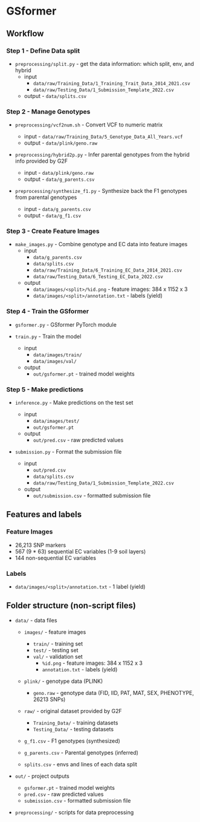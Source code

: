 # GSformer

## Workflow

### Step 1 - Define Data split

- `preprocessing/split.py` - get the data information: which split, env, and hybrid
  - input
    - `data/raw/Training_Data/1_Training_Trait_Data_2014_2021.csv`
    - `data/raw/Testing_Data/1_Submission_Template_2022.csv`
  - output - `data/splits.csv`

### Step 2 - Manage Genotypes

- `preprocessing/vcf2num.sh` - Convert VCF to numeric matrix
  - input - `data/raw/Training_Data/5_Genotype_Data_All_Years.vcf`
  - output - `data/plink/geno.raw`

- `preprocessing/hybrid2p.py` - Infer parental genotypes from the hybrid info provided by G2F
  - input - `data/plink/geno.raw`
  - output - `data/g_parents.csv`

- `preprocessing/synthesize_f1.py` - Synthesize back the F1 genotypes from parental genotypes
  - input - `data/g_parents.csv`
  - output - `data/g_f1.csv`

### Step 3 - Create Feature Images

- `make_images.py` - Combine genotype and EC data into feature images
  - input
    - `data/g_parents.csv`
    - `data/splits.csv`
    - `data/raw/Training_Data/6_Training_EC_Data_2014_2021.csv`
    - `data/raw/Testing_Data/6_Testing_EC_Data_2022.csv`
  - output
    - `data/images/<split>/%id.png` - feature images: 384 x 1152 x 3
    - `data/images/<split>/annotation.txt` - labels (yield)

### Step 4 - Train the GSformer

- `gsformer.py` - GSformer PyTorch module

- `train.py` - Train the model
  - input
    - `data/images/train/`
    - `data/images/val/`
  - output
    - `out/gsformer.pt` - trained model weights

### Step 5 - Make predictions

- `inference.py` - Make predictions on the test set
  - input
    - `data/images/test/`
    - `out/gsformer.pt`
  - output
    - `out/pred.csv` - raw predicted values

- `submission.py` - Format the submission file
  - input
    - `out/pred.csv`
    - `data/splits.csv`
    - `data/raw/Testing_Data/1_Submission_Template_2022.csv`
  - output
    - `out/submission.csv` - formatted submission file

## Features and labels

### Feature Images

- 26,213 SNP markers
- 567 (9 * 63) sequential EC variables (1-9 soil layers)
- 144 non-sequential EC variables

### Labels

- `data/images/<split>/annotation.txt` - 1 label (yield)

## Folder structure (non-script files)

- `data/` - data files
    - `images/` - feature images
        - `train/` - training set
        - `test/` - testing set
        - `val/` - validation set
            - `%id.png` - feature images: 384 x 1152 x 3
            - `annotation.txt` - labels (yield)

    - `plink/` - genotype data (PLINK)
        - `geno.raw` - genotype data (FID, IID, PAT, MAT, SEX, PHENOTYPE, 26213 SNPs)

    - `raw/` - original dataset provided by G2F
        - `Training_Data/` - training datasets
        - `Testing_Data/` - testing datasets

    - `g_f1.csv` - F1 genotypes (synthesized)
    - `g_parents.csv` - Parental genotypes (inferred)
    - `splits.csv` - envs and lines of each data split

- `out/` - project outputs
    - `gsformer.pt` - trained model weights
    - `pred.csv` - raw predicted values
    - `submission.csv` - formatted submission file

- `preprocessing/` - scripts for data preprocessing
